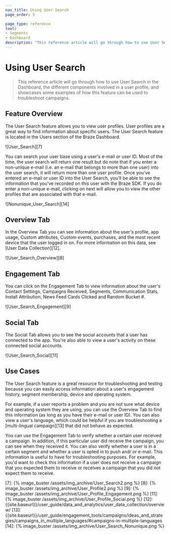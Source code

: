 ```yaml
---
nav_title: Using User Search
page_order: 5

page_type: reference
tool: 
- Segments
- Dashboard
description: "This reference article will go through how to use User Search in the Dashboard and showcases some User Search use cases."
---
```

# Using User Search

> This reference article will go through how to use User Search in the Dashboard, the different components involved in a user profile, and showcases some examples of how this feature can be used to troubleshoot campaigns. 


## Feature Overview

The User Search feature allows you to view user profiles. User profiles are a great way to find information about specific users. The User Search feature is located in the Users section of the Braze Dashboard.

![User_Search][7]

You can search your user base using a user's e-mail or user ID. Most of the time, the user search will return one result but do note that if you enter a non-unique e-mail (i.e. an e-mail that belongs to more than one user) into the user search, it will return more than one user profile. Once you've entered an e-mail or user ID into the User Search, you'll be able to see the information that you've recorded on this user with the Braze SDK. If you do enter a non-unique e-mail, clicking on next will allow you to view the other profiles that are associated with that e-mail.

![Nonunique_User_Search][14]

## Overview Tab

In the Overview Tab you can see information about the user's profile, app usage, Custom attributes, Custom events, purchases, and the most recent device that the user logged in on. For more information on this data, see [User Data Collection][12].

![User_Search_Overview][8]

## Engagement Tab

You can click on the Engagement Tab to view information about the user's Contact Settings, Campaigns Received, Segments, Communication Stats, Install Attribution, News Feed Cards Clicked and Random Bucket #.

![User_Search_Engagement][9]

## Social Tab

The Social Tab allows you to see the social accounts that a user has connected to the app. You're also able to view a user's activity on these connected social accounts.

![User_Search_Social][11]

## Use Cases
The User Search feature is a great resource for troubleshooting and testing because you can easily access information about a user's engagement history, segment membership, device and operating system.


For example, if a user reports a problem and you are not sure what device and operating system they are using, you can use the Overview Tab to find this information (as long as you have their e-mail or user ID). You can also view a user's language, which could be helpful if you are troubleshooting a [multi-lingual campaign][13] that did not behave as expected.

You can use the Engagement Tab to verify whether a certain user received a campaign. In addition, if this particular user did receive the campaign, you can see when they received it. You can also verify whether a user is in a certain segment and whether a user is opted in to push and/ or e-mail. This information is useful to have for troubleshooting purposes. For example, you'd want to check this information if a user does not receive a campaign that you expected them to receive or receives a campaign that you did not expect them to receive.

[7]: {% image_buster /assets/img_archive/User_Search2.png %}
[8]: {% image_buster /assets/img_archive/User_Profile2.png %}
[9]: {% image_buster /assets/img_archive/User_Profile_Engagement.png %}
[11]: {% image_buster /assets/img_archive/User_Profile_Social.png %}
[12]: {{site.baseurl}}/user_guide/data_and_analytics/user_data_collection/overview/
[13]: {{site.baseurl}}/user_guide/engagement_tools/campaigns/ideas_and_strategies/campaigns_in_multiple_languages/#campaigns-in-multiple-languages
[14]: {% image_buster /assets/img_archive/User_Search_Nonunique.png %}
